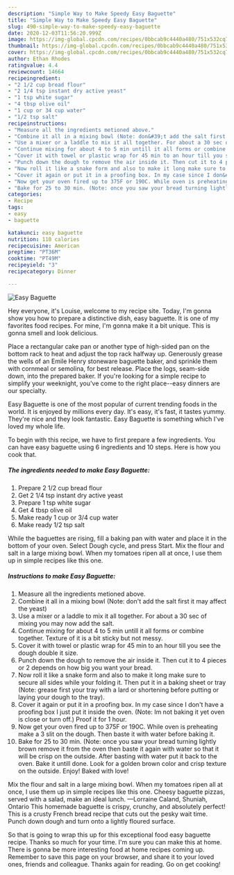 ```yaml
---
description: "Simple Way to Make Speedy Easy Baguette"
title: "Simple Way to Make Speedy Easy Baguette"
slug: 490-simple-way-to-make-speedy-easy-baguette
date: 2020-12-03T11:56:20.999Z
image: https://img-global.cpcdn.com/recipes/0bbcab9c4440a480/751x532cq70/easy-baguette-recipe-main-photo.jpg
thumbnail: https://img-global.cpcdn.com/recipes/0bbcab9c4440a480/751x532cq70/easy-baguette-recipe-main-photo.jpg
cover: https://img-global.cpcdn.com/recipes/0bbcab9c4440a480/751x532cq70/easy-baguette-recipe-main-photo.jpg
author: Ethan Rhodes
ratingvalue: 4.4
reviewcount: 14664
recipeingredient:
- "2 1/2 cup bread flour"
- "2 1/4 tsp instant dry active yeast"
- "1 tsp white sugar"
- "4 tbsp olive oil"
- "1 cup or 34 cup water"
- "1/2 tsp salt"
recipeinstructions:
- "Measure all the ingredients metioned above."
- "Combine it all in a mixing bowl (Note: don&#39;t add the salt first it may affect the yeast)"
- "Use a mixer or a laddle to mix it all together. For about a 30 sec of mixing you may now add the salt."
- "Continue mixing for about 4 to 5 min untill it all forms or combine together. Texture of it is a bit sticky but not messy."
- "Cover it with towel or plastic wrap for 45 min to an hour till you see the dough double it size."
- "Punch down the dough to remove the air inside it. Then cut it to 4 pieces or 2 depends on how big you want your bread."
- "Now roll it like a snake form and also to make it long make sure to secure all sides while your folding it. Then put it in a baking sheet or tray (Note: grease first your tray with a lard or shortening before putting or laying your dough to the tray)."
- "Cover it again or put it in a proofing box. In my case since I don&#39;t have a proofing box I just put it inside the oven. (Note: Im not baking it yet oven is close or turn off.) Proof it for 1 hour."
- "Now get your oven fired up to 375F or 190C. While oven is preheating make a 3 slit on the dough. Then baste it with water before baking it."
- "Bake for 25 to 30 min. (Note: once you saw your bread turning lightly brown remove it from the oven then baste it again with water so that it will be crisp on the outside. After basting with water put it back to the oven. Bake it untill done. Look for a golden brown color and crisp texture on the outside. Enjoy! Baked with love!"
categories:
- Recipe
tags:
- easy
- baguette

katakunci: easy baguette 
nutrition: 110 calories
recipecuisine: American
preptime: "PT36M"
cooktime: "PT49M"
recipeyield: "3"
recipecategory: Dinner

---
```



![Easy Baguette](https://img-global.cpcdn.com/recipes/0bbcab9c4440a480/751x532cq70/easy-baguette-recipe-main-photo.jpg)

Hey everyone, it's Louise, welcome to my recipe site. Today, I'm gonna show you how to prepare a distinctive dish, easy baguette. It is one of my favorites food recipes. For mine, I'm gonna make it a bit unique. This is gonna smell and look delicious.

Place a rectangular cake pan or another type of high-sided pan on the bottom rack to heat and adjust the top rack halfway up. Generously grease the wells of an Emile Henry stoneware baguette baker, and sprinkle them with cornmeal or semolina, for best release. Place the logs, seam-side down, into the prepared baker. If you&#39;re looking for a simple recipe to simplify your weeknight, you&#39;ve come to the right place--easy dinners are our specialty.

Easy Baguette is one of the most popular of current trending foods in the world. It is enjoyed by millions every day. It's easy, it's fast, it tastes yummy. They're nice and they look fantastic. Easy Baguette is something which I've loved my whole life.


To begin with this recipe, we have to first prepare a few ingredients. You can have easy baguette using 6 ingredients and 10 steps. Here is how you cook that.

<!--inarticleads1-->

##### The ingredients needed to make Easy Baguette:

1. Prepare 2 1/2 cup bread flour
1. Get 2 1/4 tsp instant dry active yeast
1. Prepare 1 tsp white sugar
1. Get 4 tbsp olive oil
1. Make ready 1 cup or 3/4 cup water
1. Make ready 1/2 tsp salt


While the baguettes are rising, fill a baking pan with water and place it in the bottom of your oven. Select Dough cycle, and press Start. Mix the flour and salt in a large mixing bowl. When my tomatoes ripen all at once, I use them up in simple recipes like this one. 

<!--inarticleads2-->

##### Instructions to make Easy Baguette:

1. Measure all the ingredients metioned above.
1. Combine it all in a mixing bowl (Note: don&#39;t add the salt first it may affect the yeast)
1. Use a mixer or a laddle to mix it all together. For about a 30 sec of mixing you may now add the salt.
1. Continue mixing for about 4 to 5 min untill it all forms or combine together. Texture of it is a bit sticky but not messy.
1. Cover it with towel or plastic wrap for 45 min to an hour till you see the dough double it size.
1. Punch down the dough to remove the air inside it. Then cut it to 4 pieces or 2 depends on how big you want your bread.
1. Now roll it like a snake form and also to make it long make sure to secure all sides while your folding it. Then put it in a baking sheet or tray (Note: grease first your tray with a lard or shortening before putting or laying your dough to the tray).
1. Cover it again or put it in a proofing box. In my case since I don&#39;t have a proofing box I just put it inside the oven. (Note: Im not baking it yet oven is close or turn off.) Proof it for 1 hour.
1. Now get your oven fired up to 375F or 190C. While oven is preheating make a 3 slit on the dough. Then baste it with water before baking it.
1. Bake for 25 to 30 min. (Note: once you saw your bread turning lightly brown remove it from the oven then baste it again with water so that it will be crisp on the outside. After basting with water put it back to the oven. Bake it untill done. Look for a golden brown color and crisp texture on the outside. Enjoy! Baked with love!


Mix the flour and salt in a large mixing bowl. When my tomatoes ripen all at once, I use them up in simple recipes like this one. Cheesy baguette pizzas, served with a salad, make an ideal lunch. —Lorraine Caland, Shuniah, Ontario This homemade baguette is crispy, crunchy, and absolutely perfect! This is a crusty French bread recipe that cuts out the pesky wait time. Punch down dough and turn onto a lightly floured surface. 

So that is going to wrap this up for this exceptional food easy baguette recipe. Thanks so much for your time. I'm sure you can make this at home. There is gonna be more interesting food at home recipes coming up. Remember to save this page on your browser, and share it to your loved ones, friends and colleague. Thanks again for reading. Go on get cooking!
